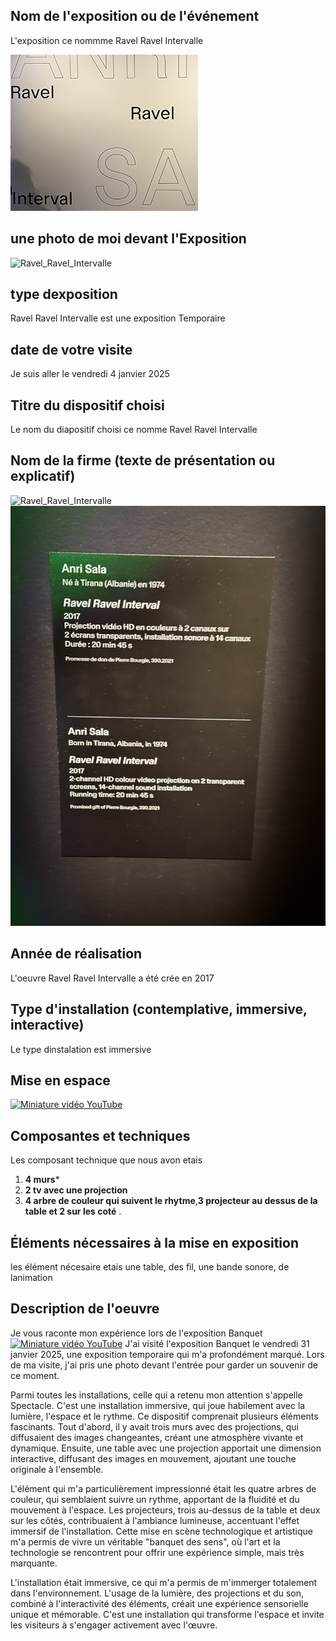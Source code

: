 ## Nom de l'exposition ou de l'événement
L'exposition ce nommme Ravel Ravel Intervalle

![Ravel_Ravel_Intervalle](Media/Ravel_Ravel_Intervalle/Ravel_Ravel_Intervalle_fiche_nom_de_l'oeuvre.png)

## une photo de moi devant l'Exposition 
![Ravel_Ravel_Intervalle](Media/Ravel_Ravel_Intervalle/Moi_devant_l'entrée.jpg)

## type dexposition 
Ravel Ravel Intervalle est une exposition Temporaire

## date de votre visite 
Je suis aller le vendredi 4 janvier 2025


## Titre du dispositif choisi
Le nom du diapositif choisi ce nomme Ravel Ravel Intervalle


## Nom de la firme (texte de présentation ou explicatif)
![Ravel_Ravel_Intervalle](Media/Ravel_Ravel_Intervalle/Ravel_Ravel_Intervalle_feuille_de_crédit.png)
![Ravel_Ravel_Intervalle](Media/Ravel_Ravel_Intervalle/Ravel_Ravel_Intervalle_feuille_firme.jpg)

## Année de réalisation 
L'oeuvre Ravel Ravel Intervalle a été crée en 2017

## Type d'installation (contemplative, immersive, interactive)
Le type dinstalation est immersive

## Mise en espace
[![Miniature vidéo YouTube](https://i9.ytimg.com/vi/_RUQk8doMbc/mq2.jpg)](https://youtube.com/shorts/_RUQk8doMbc?si=9pO_4kqyjMoeDQmx)

## Composantes et techniques
Les composant technique que nous avon etais <br>
1) **4 murs***
2) **2 tv avec une projection**
3) **4 arbre de couleur qui suivent le rhytme**,**3 projecteur au dessus de la table et 2 sur les coté** . 

## Éléments nécessaires à la mise en exposition
les élément nécesaire etais une table, des fil, une bande sonore, de lanimation

## Description de l'oeuvre
Je vous raconte mon expérience lors de l'exposition Banquet
[![Miniature vidéo YouTube](https://img.youtube.com/vi/mkXZR4Sy6yU/0.jpg)](https://www.youtube.com/watch?v=mkXZR4Sy6yU)
J'ai visité l'exposition Banquet le vendredi 31 janvier 2025, une exposition temporaire qui m'a profondément marqué. Lors de ma visite, j'ai pris une photo devant l'entrée pour garder un souvenir de ce moment.

Parmi toutes les installations, celle qui a retenu mon attention s'appelle Spectacle. C'est une installation immersive, qui joue habilement avec la lumière, l'espace et le rythme. Ce dispositif comprenait plusieurs éléments fascinants. Tout d'abord, il y avait trois murs avec des projections, qui diffusaient des images changeantes, créant une atmosphère vivante et dynamique. Ensuite, une table avec une projection apportait une dimension interactive, diffusant des images en mouvement, ajoutant une touche originale à l'ensemble.

L'élément qui m'a particulièrement impressionné était les quatre arbres de couleur, qui semblaient suivre un rythme, apportant de la fluidité et du mouvement à l'espace. Les projecteurs, trois au-dessus de la table et deux sur les côtés, contribuaient à l'ambiance lumineuse, accentuant l'effet immersif de l'installation. Cette mise en scène technologique et artistique m'a permis de vivre un véritable "banquet des sens", où l'art et la technologie se rencontrent pour offrir une expérience simple, mais très marquante.

L'installation était immersive, ce qui m'a permis de m'immerger totalement dans l'environnement. L'usage de la lumière, des projections et du son, combiné à l'interactivité des éléments, créait une expérience sensorielle unique et mémorable. C'est une installation qui transforme l'espace et invite les visiteurs à s'engager activement avec l'œuvre.
